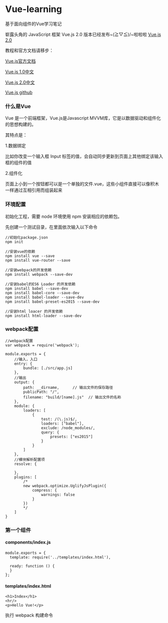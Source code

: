# Vue-learning
基于面向组件的Vue学习笔记

崭露头角的 JavaScript 框架 Vue.js 2.0 版本已经发布~\(≧▽≦)/~啦啦啦   [Vue.js 2.0](https://vuejs.org/guide/)

教程和官方文档请移步：

[Vue.js官方文档](https://vuejs.org/)

[Vue.js 1.0中文](https://vuejs.org.cn/)

[Vue.js 2.0中文](https://vuefe.cn/)

[Vue.js github](https://github.com/vuejs)

### 什么是Vue
Vue 是一个前端框架，Vue.js是Javascript MVVM库，它是以数据驱动和组件化的思想构建的。

其特点是：

1.数据绑定

比如你改变一个输入框 Input 标签的值，会自动同步更新到页面上其他绑定该输入框的组件的值

2.组件化

页面上小到一个按钮都可以是一个单独的文件.vue，这些小组件直接可以像积木一样通过互相引用而组装起来

### 环境配置
初始化工程，需要 node 环境使用 npm 安装相应的依赖包。

先创建一个测试目录，在里面依次输入以下命令
```
//初始化package.json
npm init

//安装vue的依赖
npm install vue --save
npm install vue-router --save

//安装webpack的开发依赖
npm install webpack --save-dev

//安装babel的ES6 Loader 的开发依赖
npm install babel --save-dev
npm install babel-core --save-dev
npm install babel-loader --save-dev
npm install babel-preset-es2015 --save-dev

//安装html loacer 的开发依赖
npm install html-loader --save-dev
```

### webpack配置
```
//webpack配置
var webpack = require('webpack');

module.exports = {
	//输入，入口
	entry: {
		bundle: [./src/app.js]
	},
	//输出
	output: {
		path: __dirname,      // 输出文件的保存路径
		publicPath: "/",
		filename: "build/[name].js"  // 输出文件的名称
	},
	module: {
		loaders: [
			{
				test: /(\.js)$/, 
				loaders: ["babel"], 
				exclude: /node_modules/,
			    query: {
			    	presets: ["es2015"]
			    }
		    }
		]
	},
	//模块解析配置项
	resolve: {

	},
	plugins: [
	    /*
	    new webpack.optimize.UglifyJsPlugin({
            compress: {
                warnings: false
            }
        })
	    */
	]
}
```

### 第一个组件
#### components/index.js
```
module.exports = {
  template: require('../templates/index.html'),

  ready: function () {
  }
};
```

#### templates/index.html
```
<h1>Index</h1>
<hr/>
<p>Hello Vue!</p>
```

执行 webpack 构建命令

